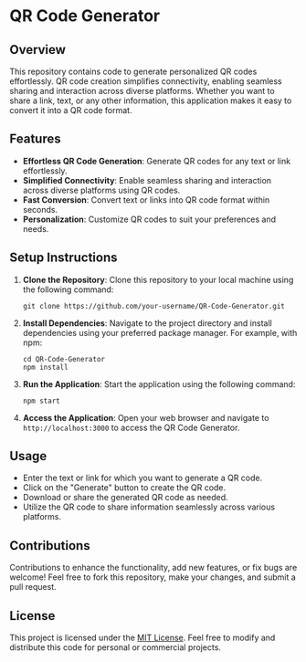 # QR Code Generator

## Overview

This repository contains code to generate personalized QR codes effortlessly. QR code creation simplifies connectivity, enabling seamless sharing and interaction across diverse platforms. Whether you want to share a link, text, or any other information, this application makes it easy to convert it into a QR code format.

## Features

- **Effortless QR Code Generation**: Generate QR codes for any text or link effortlessly.
- **Simplified Connectivity**: Enable seamless sharing and interaction across diverse platforms using QR codes.
- **Fast Conversion**: Convert text or links into QR code format within seconds.
- **Personalization**: Customize QR codes to suit your preferences and needs.

## Setup Instructions

1. **Clone the Repository**: Clone this repository to your local machine using the following command:
   ```
   git clone https://github.com/your-username/QR-Code-Generator.git
   ```

2. **Install Dependencies**: Navigate to the project directory and install dependencies using your preferred package manager. For example, with npm:
   ```
   cd QR-Code-Generator
   npm install
   ```

3. **Run the Application**: Start the application using the following command:
   ```
   npm start
   ```

4. **Access the Application**: Open your web browser and navigate to `http://localhost:3000` to access the QR Code Generator.

## Usage

- Enter the text or link for which you want to generate a QR code.
- Click on the "Generate" button to create the QR code.
- Download or share the generated QR code as needed.
- Utilize the QR code to share information seamlessly across various platforms.

## Contributions

Contributions to enhance the functionality, add new features, or fix bugs are welcome! Feel free to fork this repository, make your changes, and submit a pull request.

## License

This project is licensed under the [MIT License](LICENSE). Feel free to modify and distribute this code for personal or commercial projects.
